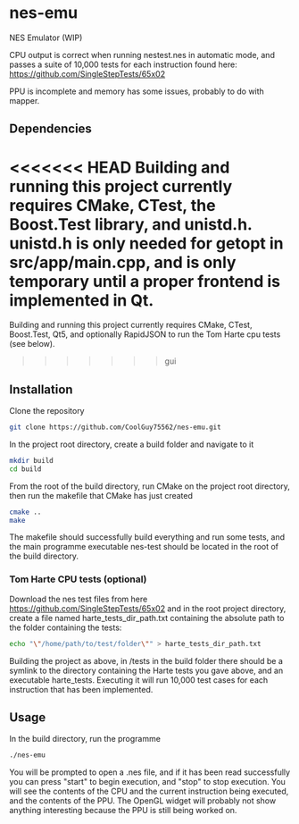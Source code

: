 # nes-emu

NES Emulator (WIP)

CPU output is correct when running nestest.nes in automatic mode, and passes a suite of 10,000 tests for each instruction found here: https://github.com/SingleStepTests/65x02 

PPU is incomplete and memory has some issues, probably to do with mapper.

## Dependencies

<<<<<<< HEAD
Building and running this project currently requires CMake, CTest, the Boost.Test library, and unistd.h. unistd.h is only needed for getopt in src/app/main.cpp, and is only temporary until a proper frontend is implemented in Qt.
=======
Building and running this project currently requires CMake, CTest, Boost.Test, Qt5, and optionally RapidJSON to run the Tom Harte cpu tests (see below).
>>>>>>> gui

## Installation

Clone the repository
```bash
git clone https://github.com/CoolGuy75562/nes-emu.git
```

In the project root directory, create a build folder and navigate to it
```bash
mkdir build
cd build
```

From the root of the build directory, run CMake on the project root directory, then run the makefile that CMake has just created
```bash
cmake ..
make
```

The makefile should successfully build everything and run some tests, and the main programme executable nes-test should be located in the root of the build directory.

### Tom Harte CPU tests (optional)

Download the nes test files from here https://github.com/SingleStepTests/65x02 and in the root project directory, create a file named harte_tests_dir_path.txt containing the absolute path to the folder containing the tests:

```bash
echo "\"/home/path/to/test/folder\"" > harte_tests_dir_path.txt
```

Building the project as above, in /tests in the build folder there should be a symlink to the directory containing the Harte tests you gave above, and an executable harte_tests. Executing it will run 10,000 test cases for each instruction that has been implemented.

## Usage

In the build directory, run the programme

```bash
./nes-emu
```

You will be prompted to open a .nes file, and if it has been read successfully you can press "start" to begin execution, and "stop" to stop execution. You will see the contents of the CPU and the current instruction being executed, and the contents of the PPU. The OpenGL widget will probably not show anything interesting because the PPU is still being worked on.

